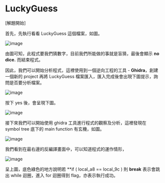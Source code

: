 # LuckyGuess

[解題開始]

首先，先執行看看 LuckyGuess 這個檔案，如圖。

![image]()

由圖可知，此程式要我們猜數字，目前我們所能做的事就是盲猜，最後會顯示 **no dice.** 而結束程式。

因此，我們可以開始分析程式，這裡使用到一個逆向工程的工具 - **Ghidra**，創建一個新的 project 再將 LuckyGuess 檔案匯入，匯入完成後會出現下圖提示，詢問是否要分析檔案。

![image]()

按下 yes 後，會呈現下圖。

![image]()

接下來我們可以開始使用 ghidra 工具進行程式的觀察及分析，這裡發現在 symbol tree 底下的 main function 有玄機，如圖。

![image]()

我們看到在最右邊的反編譯畫面中，可以知道程式的運作情形，

![image]()

呈上圖，底色綠色的地方說明若 **if ( local_a8 == local_9c ) 則 **break** 表示會跳出 while 迴圈，進入 for 迴圈得到 flag，亦表示執行成功。

